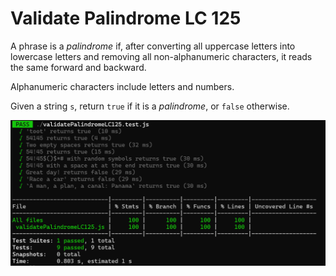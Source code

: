 # Validate Palindrome LC 125

A phrase is a *palindrome* if, after converting all uppercase letters into lowercase letters and removing all non-alphanumeric characters, it reads the same forward and backward.

Alphanumeric characters include letters and numbers.

Given a string ```s```, return ```true``` if it is a *palindrome*, or ```false``` otherwise.

<!-- # [Title] LC XX -->

<!-- Given a string s containing just the characters '(', ')', '{', '}', '[' and ']', determine if the input string is valid.

An input string is valid if:

- Open brackets must be closed by the same type of brackets.
- Open brackets must be closed in the correct order.
- Every close bracket has a corresponding open bracket of the same type.
  -->


![Alt text](image.png)